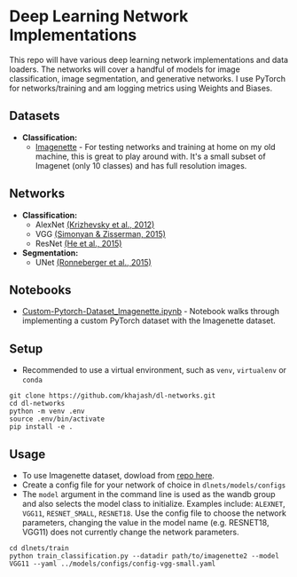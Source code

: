 # Deep Learning Network Implementations
This repo will have various deep learning network implementations and data loaders. The networks will cover a handful of models for image classification, image segmentation, and generative networks. I use PyTorch for networks/training and am logging metrics using Weights and Biases.  

## Datasets
- **Classification:** 
    - [Imagenette](https://github.com/fastai/imagenette) - For testing networks and training at home on my old machine, this is great to play around with. It's a small subset of Imagenet (only 10 classes) and has full resolution images. 

## Networks
-  **Classification:**
    - AlexNet [(Krizhevsky et al., 2012)](https://proceedings.neurips.cc/paper/2012/file/c399862d3b9d6b76c8436e924a68c45b-Paper.pdf)
    - VGG [(Simonyan & Zisserman, 2015)](https://arxiv.org/abs/1409.1556)
    - ResNet [(He et al., 2015)](https://arxiv.org/abs/1512.03385)
- **Segmentation:**
    - UNet [(Ronneberger et al., 2015)](https://arxiv.org/abs/1505.04597)
## Notebooks
- [Custom-Pytorch-Dataset_Imagenette.ipynb](https://github.com/khajash/dl-networks/blob/main/notebooks/Custom-Pytorch-Dataset_Imagenette.ipynb) - Notebook walks through implementing a custom PyTorch dataset with the Imagenette dataset.

## Setup
- Recommended to use a virtual environment, such as `venv`, `virtualenv` or `conda`

```
git clone https://github.com/khajash/dl-networks.git
cd dl-networks
python -m venv .env
source .env/bin/activate
pip install -e .
```

## Usage
- To use Imagenette dataset, dowload from [repo here](https://github.com/fastai/imagenette).
- Create a config file for your network of choice in `dlnets/models/configs` 
-  The `model` argument in the command line is used as the wandb group and also selects the model class to initialize. Examples include: `ALEXNET`, `VGG11`, `RESNET_SMALL`, `RESNET18`. Use the config file to choose the network parameters, changing the value in the model name (e.g. RESNET18, VGG11) does not currently change the network parameters.

```
cd dlnets/train
python train_classification.py --datadir path/to/imagenette2 --model VGG11 --yaml ../models/configs/config-vgg-small.yaml
```